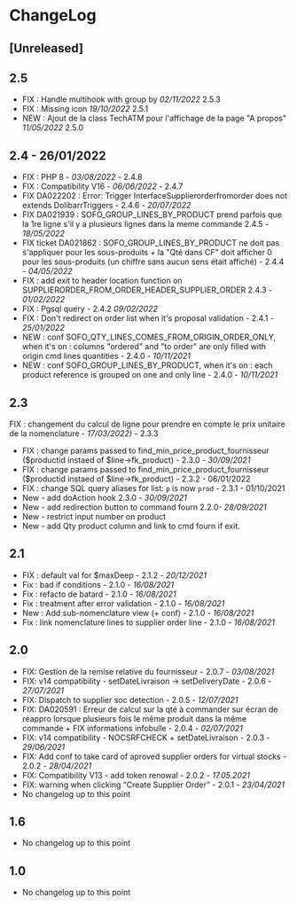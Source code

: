 # ChangeLog

## [Unreleased]



## 2.5
- FIX : Handle multihook with group by  *02/11/2022* 2.5.3
- FIX : Missing icon  *19/10/2022* 2.5.1
- NEW : Ajout de la class TechATM pour l'affichage de la page "A propos" *11/05/2022* 2.5.0

## 2.4 - 26/01/2022
- FIX : PHP 8 - *03/08/2022* - 2.4.8
- FIX : Compatibility V16 - *06/06/2022* - 2.4.7
- FIX DA022202 : Error: Trigger InterfaceSupplierorderfromorder does not extends DolibarrTriggers - 2.4.6 - *20/07/2022*
- FIX DA021939 : SOFO_GROUP_LINES_BY_PRODUCT prend parfois que la 1re ligne s'il y a plusieurs lignes dans la meme commande 2.4.5 - *18/05/2022*
- FIX ticket DA021862 : SOFO_GROUP_LINES_BY_PRODUCT ne doit pas s'appliquer pour les sous-produits + la "Qté dans CF" doit afficher 0 pour les sous-produits (un chiffre sans aucun sens était affiché) - 2.4.4 - *04/05/2022*
- FIX : add exit to header location function on SUPPLIERORDER_FROM_ORDER_HEADER_SUPPLIER_ORDER 2.4.3 - *01/02/2022*
- FIX : Pgsql query - 2.4.2 *09/02/2022*
- FIX : Don't redirect on order list when it's proposal validation - 2.4.1 - *25/01/2022*
- NEW : conf SOFO_QTY_LINES_COMES_FROM_ORIGIN_ORDER_ONLY, when it's on : columns "ordered" and "to order" are only filled with origin cmd lines quantities - 2.4.0 - *10/11/2021*
- NEW : conf SOFO_GROUP_LINES_BY_PRODUCT, when it's on : each product reference is grouped on one and only line - 2.4.0 - *10/11/2021*

## 2.3
FIX : changement du calcul de ligne pour prendre en compte le prix unitaire de la nomenclature  - *17/03/2022)* - 2.3.3  
- FIX : change params passed to find_min_price_product_fournisseur ($productid instaed of $line->fk_product) - 2.3.0 - *30/09/2021*
- FIX : change params passed to find_min_price_product_fournisseur ($productid instaed of $line->fk_product) - 2.3.2 - 06/01/2022
- FIX : change SQL query aliases for list: `p` is now `prod` - 2.3.1 - 01/10/2021
- New - add doAction hook 2.3.0 - *30/09/2021*
- New - add redirection button to command fourn 2.2.0- *28/09/2021*
- New - restrict input number on product 
- New - add Qty product column and link to cmd fourn if exit.


## 2.1

- FIX : default val for $maxDeep - 2.1.2 - *20/12/2021*
- Fix : bad if conditions - 2.1.0 - *16/08/2021*
- Fix : refacto de batard - 2.1.0 - *16/08/2021*
- Fix : treatment after error validation - 2.1.0 - *16/08/2021*
- New : Add sub-nomenclature view (+ conf) - 2.1.0 - *16/08/2021*
- Fix : link nomenclature lines to supplier order line - 2.1.0 - *16/08/2021*

## 2.0

- FIX: Gestion de la remise relative du fournisseur - 2.0.7 - *03/08/2021*
- FIX: v14 compatibility - setDateLivraison -> setDeliveryDate - 2.0.6 - *27/07/2021*
- FIX: Dispatch to supplier soc detection - 2.0.5 - *12/07/2021*
- FIX: DA020591 : Erreur de calcul sur la qté à commander sur écran de réappro lorsque plusieurs fois le même produit dans la même commande + FIX informations infobulle - 2.0.4 - *02/07/2021*
- FIX: v14 compatibility - NOCSRFCHECK + setDateLivraison - 2.0.3 - *29/06/2021*
- FIX: Add conf to take card of aproved supplier orders for virtual stocks - 2.0.2 - *28/04/2021*
- FIX: Compatibility V13 - add token renowal - 2.0.2 - *17.05.2021*
- FIX: warning when clicking “Create Supplier Order” - 2.0.1 - *23/04/2021*
- No changelog up to this point

## 1.6
- No changelog up to this point

## 1.0
- No changelog up to this point

